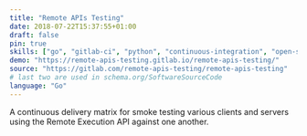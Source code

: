 ```yaml
---
title: "Remote APIs Testing"
date: 2018-07-22T15:37:55+01:00
draft: false
pin: true
skills: ["go", "gitlab-ci", "python", "continuous-integration", "open-source", "continuous-delivery", "remote-execution-api"]
demo: "https://remote-apis-testing.gitlab.io/remote-apis-testing/"
source: "https://gitlab.com/remote-apis-testing/remote-apis-testing"
# last two are used in schema.org/SoftwareSourceCode
language: "Go"
---
```


A continuous delivery matrix for smoke testing various clients
and servers using the Remote Execution API against one another.